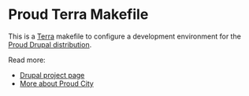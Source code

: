 Proud Terra Makefile
====================

This is a [Terra](http://github.com/terra-ops/terra-cli) makefile to configure
a development environment for the [Proud Drupal distribution](http://github.com/proudcity/proud).

Read more:
* [Drupal project page](http://drupal.org/project/proud)
* [More about Proud City](http://getproudcity.com)

